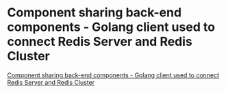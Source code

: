 # Component sharing back-end components - Golang client used to connect Redis Server and Redis Cluster
[Component sharing back-end components - Golang client used to connect Redis Server and Redis Cluster](https://aiwithcloud.com/2022/09/15/component_sharing_back_end_components___golang_client_used_to_connect_redis_server_and_redis_cluster/)